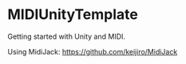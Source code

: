 # MIDIUnityTemplate
Getting started with Unity and MIDI.

Using MidiJack:
https://github.com/keijiro/MidiJack
